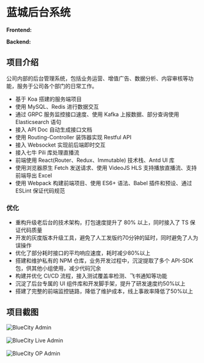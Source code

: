 # 蓝城后台系统

**Frontend:**
[<Badge type="tip" text="React" />](https://react.dev)
[<Badge type="tip" text="Redux" />](https://redux.js.org)
[<Badge type="tip" text="Immutable" />](https://immutable-js.com)
[<Badge type="tip" text="Video.JS" />](https://videojs.com)
[<Badge type="tip" text="Webpack" />](https://webpack.js.org)

**Backend:**
[<Badge type="tip" text="Node" />](https://nodejs.org)
[<Badge type="tip" text="Koa" />](https://koajs.com)
[<Badge type="tip" text="Redis" />](https://redis.io)
[<Badge type="tip" text="MySQL" />](https://www.mysql.com)
[<Badge type="tip" text="gRPC" />](https://grpc.io)
[<Badge type="tip" text="Kafka" />](https://kafka.apache.org)
[<Badge type="tip" text="Elastic Search" />](https://www.elastic.co)

## 项目介绍

公司内部的后台管理系统，包括业务运营、增值广告、数据分析、内容审核等功能，服务于公司各个部门的日常工作。

- 基于 Koa 搭建的服务端项目
- 使用 MySQL、Redis 进行数据交互
- 通过 GRPC 服务监控接口速度、使用 Kafka 上报数据、部分查询使用 Elasticsearch 语句
- 接入 API Doc 自动生成接口文档
- 使用 Routing-Controller 装饰器实现 Restful API
- 接入 Websocket 实现前后端即时交互
- 接入七牛 Pili 库处理直播流
- 前端使用 React(Router、Redux、Immutable) 技术栈、Antd UI 库
- 使用浏览器原生 Fetch 发送请求、使用 VideoJS HLS 支持播放直播流、支持前端导出 Excel
- 使用 Webpack 构建前端项目、使用 ES6+ 语法、Babel 插件和预设、通过 ESLint 保证代码规范

### 优化

- 重构升级老后台的技术架构，打包速度提升了 80% 以上，同时接入了 TS 保证代码质量
- 开发的灰度版本升级工具，避免了人工发版约70分钟的延时，同时避免了人为误操作
- 优化了部分耗时接口的平均响应速度，耗时减少80%以上
- 搭建和维护私有的 NPM 仓库，业务开发过程中，沉淀提取了多个 API-SDK 包，供其他小组使用，减少代码冗余
- 构建并优化 CI/CD 流程，接入测试覆盖率检测、飞书通知等功能
- 沉淀了后台专属的 UI 组件库和开发脚手架，提升了研发速度约50%以上
- 搭建了完整的前端监控链路，降低了维护成本，线上事故率降低了50%以上

## 项目截图

![BlueCity Admin](/projects/bluecity/admin.png)
<br />
<br />
![BlueCity Live Admin](/projects/bluecity/live-admin.png)
<br />
<br />
![BlueCity OP Admin](/projects/bluecity/op-admin.png)
